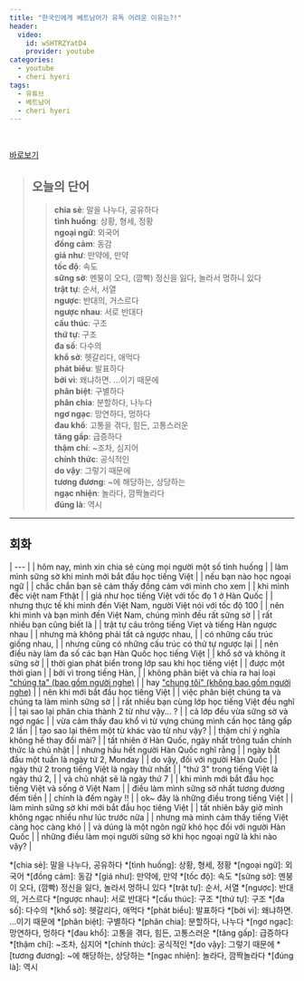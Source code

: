```yaml
---
title: "한국인에게 베트남어가 유독 어려운 이유는?!"
header:
  video:
    id: wSHTRZYatD4
    provider: youtube
categories:
  - youtube
  - cheri hyeri
tags:
  - 유튜브
  - 베트남어
  - cheri hyeri
---
```


<br>

[바로보기](https://www.youtube.com/watch?v=wSHTRZYatD4)

> ## **오늘의 단어**
>> **chia sẻ**: 말을 나누다, 공유하다  
>> **tình huống**: 상황, 형세, 정황  
>> **ngoại ngữ**: 외국어  
>> **đồng cảm**: 동감  
>> **giá như**: 만약에, 만약  
>> **tốc độ**: 속도  
>> **sững sờ**: 멘붕이 오다, (깜빡) 정신을 잃다, 놀라서 멍하니 있다  
>> **trật tự**: 순서, 서열  
>> **ngược**: 반대의, 거스르다  
>> **ngược nhau**: 서로 반대다  
>> **cấu thúc**: 구조  
>> **thứ tự**: 구조  
>> **đa số**: 다수의  
>> **khổ sở**: 헷갈리다, 애먹다  
>> **phát biểu**: 발표하다  
>> **bởi vì**: 왜냐하면. …이기 때문에  
>> **phân biệt**: 구별하다  
>> **phân chia**: 분할하다, 나누다  
>> **ngơ ngạc**: 망연하다, 멍하다  
>> **đau khổ**: 고통을 겪다, 힘든, 고통스러운  
>> **tăng gấp**: 급증하다  
>> **thậm chí**: ~조차, 심지어  
>> **chính thức**: 공식적인  
>> **do vậy**: 그렇기 때문에  
>> **tương đương**: ~에 해당하는, 상당하는  
>> **ngạc nhiện**: 놀라다, 깜짝놀라다  
>> **đúng là**: 역시  
---

## 회화

| --- |
| hôm nay, mình xin chia sẻ cùng mọi người một số tình huống |
| làm mình sững sờ khi mình mới bắt đầu học tiếng Việt |
| nếu bạn nào học ngoại ngữ |
| chắc chắn bạn sẽ cảm thấy đồng cảm với mình cho xem |
| khi mình đếc việt nam Fthật |
| giá như học tiếng Việt với tốc đọ 1 ở Hàn Quốc |
| nhưng thực tế khi mình đến Việt Nam, người Việt nói với tốc độ 100 |
| nên khi mình và bạn mình đến Việt Nam, chúng mình đều rất sững sờ |
| rất nhiều bạn cũng biết là |
| trật tự câu trông tiếng Viẹt và tiếng Hàn ngược nhau |
| nhưng mà không phải tất cả ngược nhau, |
| có những cấu trúc giống nhau, |
| nhưng cũng có những cấu trúc có thứ tự ngược lại |
| nên điều này làm đa số các bạn Hàn Quốc học tiếng Việt |
| khổ sở và không ít sững sờ |
| thời gian phát biển trong lớp sau khi học tiếng việt |
| được một thời gian |
| bởi vì trong tiếng Hàn, |
| không phân biệt và chia ra hai loại <u>"chúng ta" (bao gồm người nghe)</u> |
| hay <u>"chung tôi" (không bao gồm người nghe)</u> |
| nên khi mới bắt đầu học tiếng Việt |
| việc phân biệt chúng ta và chúng ta làm mình sững sờ |
| rất nhiều bạn cùng lớp học tiếng Việt đều nghĩ |
| tại sao lại phân chia thành 2 từ như vậy... ? |
| cả lớp đều vừa sững sờ và ngơ ngác |
| vừa cảm thấy đau khổ vì từ vựng chúng mình cần học tăng gấp 2 lần |
| tạo sao lại thêm một từ khác vào từ như vậy? |
| thậm chí ý nghĩa không hề thay đổi mài? |
| tất nhiên ở Hàn Quốc, ngày nhất trông tuần chính thức là chủ nhật |
| nhưng hầu hết người Hàn Quốc nghĩ rằng |
| ngày bắt đầu một tuần là ngày tứ 2, Monday |
| do vậy, đối với người Hàn Quốc |
| ngày thứ 2 trong tiếng Việt là ngày thứ nhất |
| "thứ 3" trong tiếng Việt là ngày thứ 2, |
| và chủ nhật sẽ là ngày thứ 7 |
| khi mình mới bắt đầu học tiếng Việt và sống ở Việt Nam |
| điều làm mình sững sờ nhất tương đương đếm tiền |
| chính là đếm ngày !! |
| ok~ đây là những điều trong tiếng Việt |
| làm mình sững sờ khi mới bắt đầu học tiêng Việt |
| tất nhiên bây giờ mình không ngạc nhiều như lúc trước nữa |
| nhưng mà mình cảm thấy tiếng Việt càng học càng khó |
| và dúng là một ngôn ngữ khó học đối với người Hàn Quốc |
| những điều làm mọi người sững sờ khi học ngoại ngữ là khi nào vậy? |


*[chia sẻ]: 말을 나누다, 공유하다
*[tình huống]: 상황, 형세, 정황
*[ngoại ngữ]: 외국어
*[đồng cảm]: 동감
*[giá như]: 만약에, 만약
*[tốc độ]: 속도
*[sững sờ]: 멘붕이 오다, (깜빡) 정신을 잃다, 놀라서 멍하니 있다
*[trật tự]: 순서, 서열
*[ngược]: 반대의, 거스르다
*[ngược nhau]: 서로 반대다
*[cấu thúc]: 구조
*[thứ tự]: 구조
*[đa số]: 다수의
*[khổ sở]: 헷갈리다, 애먹다
*[phát biểu]: 발표하다
*[bởi vì]: 왜냐하면. …이기 때문에
*[phân biệt]: 구별하다
*[phân chia]: 분할하다, 나누다
*[ngơ ngạc]: 망연하다, 멍하다
*[đau khổ]: 고통을 겪다, 힘든, 고통스러운
*[tăng gấp]: 급증하다
*[thậm chí]: ~조차, 심지어
*[chính thức]: 공식적인
*[do vậy]: 그렇기 때문에
*[tương đương]: ~에 해당하는, 상당하는
*[ngạc nhiện]: 놀라다, 깜짝놀라다
*[đúng là]: 역시